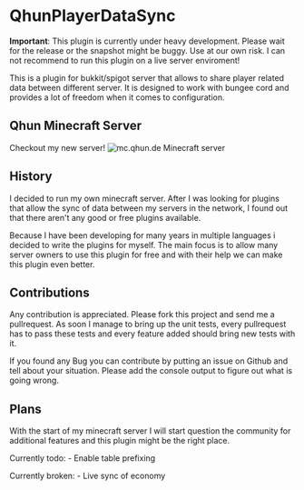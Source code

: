 QhunPlayerDataSync
==================

**Important**: This plugin is currently under heavy development. Please wait for the release or the
snapshot might be buggy. Use at our own risk. I can not recommend to run this plugin on a live server enviroment!


This is a plugin for bukkit/spigot server that allows to share player related data between
different server. It is designed to work with bungee cord and provides a lot of freedom when
it comes to configuration.

Qhun Minecraft Server
---------------------

Checkout my new server!
![mc.qhun.de Minecraft server](http://status.mclive.eu/Qhun%20Minecraft%20Server/mc.qhun.de/25565/banner.png)

History
-------

I decided to run my own minecraft server. After I was looking for plugins that allow
the sync of data between my servers in the network, I found out that there aren't any good
or free plugins available.

Because I have been developing for many years in multiple languages i decided to write the
plugins for myself. The main focus is to allow many server owners to use this plugin for free
and with their help we can make this plugin even better.


Contributions
-------------

Any contribution is appreciated. Please fork this project and send me a pullrequest.
As soon I manage to bring up the unit tests, every pullrequest has to pass these tests and
every feature added should bring new tests with it.

If you found any Bug you can contribute by putting an issue on Github and tell about your situation.
Please add the console output to figure out what is going wrong.


Plans
-----

With the start of my minecraft server I will start question the community for additional features
and this plugin might be the right place.

Currently todo:
    - Enable table prefixing

Currently broken:
    - Live sync of economy